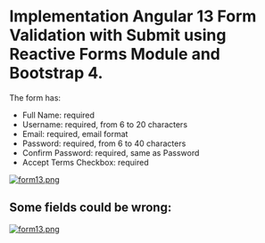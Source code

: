 

# Implementation Angular 13 Form Validation with Submit using Reactive Forms Module and Bootstrap 4.

The form has:
- Full Name: required
- Username: required, from 6 to 20 characters
- Email: required, email format
- Password: required, from 6 to 40 characters
- Confirm Password: required, same as Password
- Accept Terms Checkbox: required

[![form13.png](https://i.postimg.cc/J0tdQk5T/form13.png)](https://postimg.cc/305B8W6p)

## Some fields could be wrong:
[![form13.png](https://i.postimg.cc/kgtNvc36/form13.png)](https://postimg.cc/CRSfFbKS)

